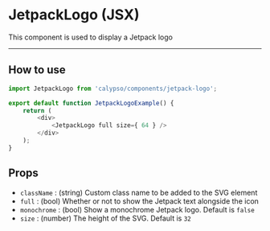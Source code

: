 # JetpackLogo (JSX)

This component is used to display a Jetpack logo

---

## How to use

```js
import JetpackLogo from 'calypso/components/jetpack-logo';

export default function JetpackLogoExample() {
	return (
		<div>
			<JetpackLogo full size={ 64 } />
		</div>
	);
}
```

## Props

- `className` : (string) Custom class name to be added to the SVG element
- `full` : (bool) Whether or not to show the Jetpack text alongside the icon
- `monochrome` : (bool) Show a monochrome Jetpack logo. Default is `false`
- `size` : (number) The height of the SVG. Default is `32`
